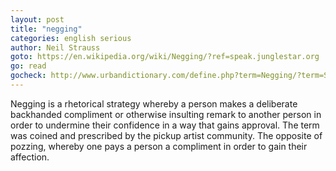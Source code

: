 ```yaml
---
layout: post
title: "negging"
categories: english serious
author: Neil Strauss
goto: https://en.wikipedia.org/wiki/Negging/?ref=speak.junglestar.org
go: read
gocheck: http://www.urbandictionary.com/define.php?term=Negging/?term=Sarging
---
```

Negging is a rhetorical strategy whereby a person makes a deliberate backhanded compliment or otherwise insulting remark to another person in order to undermine their confidence in a way that gains approval. The term was coined and prescribed by the pickup artist community. The opposite of pozzing, whereby one pays a person a compliment in order to gain their affection.
